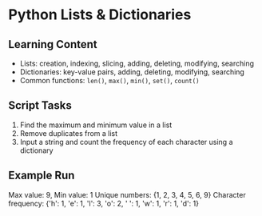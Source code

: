#  Python Lists & Dictionaries

## Learning Content
- Lists: creation, indexing, slicing, adding, deleting, modifying, searching  
- Dictionaries: key-value pairs, adding, deleting, modifying, searching  
- Common functions: `len()`, `max()`, `min()`, `set()`, `count()`  

## Script Tasks
1. Find the maximum and minimum value in a list  
2. Remove duplicates from a list  
3. Input a string and count the frequency of each character using a dictionary  

## Example Run
Max value: 9, Min value: 1
Unique numbers: {1, 2, 3, 4, 5, 6, 9}
Character frequency: {'h': 1, 'e': 1, 'l': 3, 'o': 2, ' ': 1, 'w': 1, 'r': 1, 'd': 1}